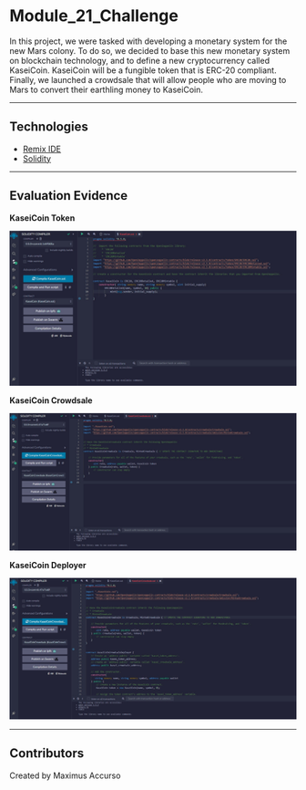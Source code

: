 # Module_21_Challenge

In this project, we were tasked with developing a monetary system for the new Mars colony. To do so, we decided to base this new monetary system on blockchain technology, and to define a new cryptocurrency called KaseiCoin. KaseiCoin will be a fungible token that is ERC-20 compliant. Finally, we launched a crowdsale that will allow people who are moving to Mars to convert their earthling money to KaseiCoin.

---

## Technologies

* [Remix IDE](https://remix.ethereum.org/)
* [Solidity](https://soliditylang.org/) 

---

## Evaluation Evidence

**KaseiCoin Token**

![KaseiCoin Token](Evaluation_Evidence/KaseiCoin%20Compiled.jpg)

**KaseiCoin Crowdsale**

![KaseiCoin Token](Evaluation_Evidence/KaseiCoinCrowdsale_Compiled.jpg)

**KaseiCoin Deployer**

![KaseiCoin Token](Evaluation_Evidence/KaseiCoinCrowdsaleDeployer_Compiled.jpg)

---

## Contributors

Created by Maximus Accurso